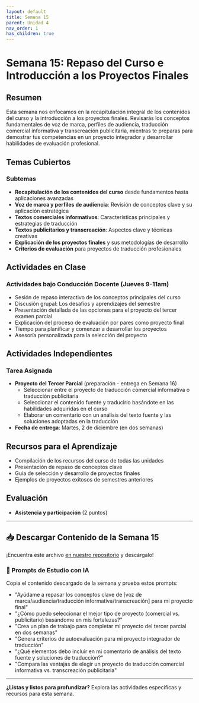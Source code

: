 ```yaml
---
layout: default
title: Semana 15
parent: Unidad 4
nav_order: 1
has_children: true
---
```


# Semana 15: Repaso del Curso e Introducción a los Proyectos Finales

## Resumen

Esta semana nos enfocamos en la recapitulación integral de los contenidos del curso y la introducción a los proyectos finales. Revisarás los conceptos fundamentales de voz de marca, perfiles de audiencia, traducción comercial informativa y transcreación publicitaria, mientras te preparas para demostrar tus competencias en un proyecto integrador y desarrollar habilidades de evaluación profesional.

## Temas Cubiertos

### Subtemas
- **Recapitulación de los contenidos del curso** desde fundamentos hasta aplicaciones avanzadas
- **Voz de marca y perfiles de audiencia**: Revisión de conceptos clave y su aplicación estratégica
- **Textos comerciales informativos**: Características principales y estrategias de traducción
- **Textos publicitarios y transcreación**: Aspectos clave y técnicas creativas
- **Explicación de los proyectos finales** y sus metodologías de desarrollo
- **Criterios de evaluación** para proyectos de traducción profesionales

## Actividades en Clase

### Actividades bajo Conducción Docente (Jueves 9-11am)
- Sesión de repaso interactivo de los conceptos principales del curso
- Discusión grupal: Los desafíos y aprendizajes del semestre
- Presentación detallada de las opciones para el proyecto del tercer examen parcial
- Explicación del proceso de evaluación por pares como proyecto final
- Tiempo para planificar y comenzar a desarrollar los proyectos
- Asesoría personalizada para la selección del proyecto

## Actividades Independientes

### Tarea Asignada
- **Proyecto del Tercer Parcial** (preparación - entrega en Semana 16)
  - Seleccionar entre el proyecto de traducción comercial informativa o traducción publicitaria
  - Seleccionar el contenido fuente y traducirlo basándote en las habilidades adquiridas en el curso
  - Elaborar un comentario con un análisis del texto fuente y las soluciones adoptadas en la traducción
- **Fecha de entrega**: Martes, 2 de diciembre (en dos semanas)

## Recursos para el Aprendizaje

- Compilación de los recursos del curso de todas las unidades
- Presentación de repaso de conceptos clave
- Guía de selección y desarrollo de proyectos finales
- Ejemplos de proyectos exitosos de semestres anteriores

## Evaluación

- **Asistencia y participación** (2 puntos)

---

## 📥 Descargar Contenido de la Semana 15
¡Encuentra este archivo [en nuestro repositorio](https://github.com/alainamb/uic_tr14-trad-comercial/blob/main/unidad4/semana15/semana15-resumen.md) y descárgalo!

### 🤖 Prompts de Estudio con IA
Copia el contenido descargado de la semana y prueba estos prompts:
- "Ayúdame a repasar los conceptos clave de [voz de marca/audiencia/traducción informativa/transcreación] para mi proyecto final"
- "¿Cómo puedo seleccionar el mejor tipo de proyecto (comercial vs. publicitario) basándome en mis fortalezas?"
- "Crea un plan de trabajo para completar mi proyecto del tercer parcial en dos semanas"
- "Genera criterios de autoevaluación para mi proyecto integrador de traducción"
- "¿Qué elementos debo incluir en mi comentario de análisis del texto fuente y soluciones de traducción?"
- "Compara las ventajas de elegir un proyecto de traducción comercial informativa vs. transcreación publicitaria"

---

**¿Listas y listos para profundizar?** Explora las actividades específicas y recursos para esta semana.
